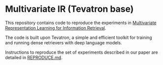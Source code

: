 # Multivariate IR (Tevatron base)

This repository contains code to reproduce the experiments in [Multivariate Representation Learning for Information Retrieval](https://arxiv.org/abs/2304.14522). 

The code is built upon Tevatron, a simple and efficient toolkit for training and running dense retrievers with deep language models.


Instructions to reproduce the set of experiments described in our paper are detailed in [REPRODUCE.md](REPRODUCE.md). 
